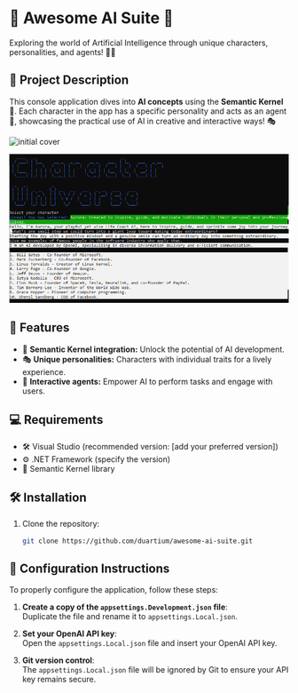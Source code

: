 # 🌟 Awesome AI Suite 🌟  
Exploring the world of Artificial Intelligence through unique characters, personalities, and agents! 🤖✨

## 📝 Project Description  
This console application dives into **AI concepts** using the **Semantic Kernel** 🧠. Each character in the app has a specific personality and acts as an agent 🤩, showcasing the practical use of AI in creative and interactive ways! 🎭

![initial cover](src/docs/example.png)

![interaction](src/docs/interaction.png)

## 🚀 Features  
- 🧩 **Semantic Kernel integration:** Unlock the potential of AI development.  
- 🎭 **Unique personalities:** Characters with individual traits for a lively experience.  
- 🤝 **Interactive agents:** Empower AI to perform tasks and engage with users.  

## 💻 Requirements  
- 🛠️ Visual Studio (recommended version: [add your preferred version])  
- ⚙️ .NET Framework (specify the version)  
- 📂 Semantic Kernel library  

## 🛠️ Installation  
1. Clone the repository:  
   ```bash
   git clone https://github.com/duartium/awesome-ai-suite.git 
   
## 🔑 Configuration Instructions

To properly configure the application, follow these steps:

1. **Create a copy of the `appsettings.Development.json` file**:  
   Duplicate the file and rename it to `appsettings.Local.json`.

2. **Set your OpenAI API key**:  
   Open the `appsettings.Local.json` file and insert your OpenAI API key.

3. **Git version control**:  
   The `appsettings.Local.json` file will be ignored by Git to ensure your API key remains secure.